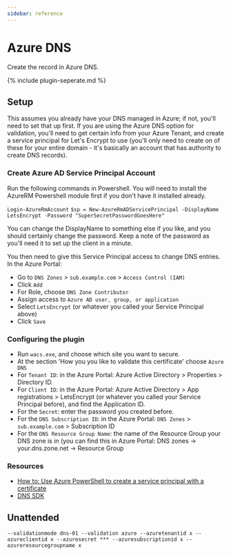 ```yaml
---
sidebar: reference
---
```


# Azure DNS 
Create the record in Azure DNS.

{% include plugin-seperate.md %}

## Setup
This assumes you already have your DNS managed in Azure; if not, you'll need to set that up first. If you are 
using the Azure DNS option for validation, you'll need to get certain info from your Azure Tenant, and create 
a service principal for Let's Encrypt to use (you'll only need to create on of these for your entire domain - 
it's basically an account that has authority to create DNS records). 

### Create Azure AD Service Principal Account
Run the following commands in Powershell. You will need to install the AzureRM Powershell module first if 
you don't have it installed already.

`Login-AzureRmAccount`
`$sp = New-AzureRmADServicePrincipal -DisplayName LetsEncrypt -Password "SuperSecretPasswordGoesHere"`

You can change the DisplayName to something else if you like, and you should certainly change the password. 
Keep a note of the password as you'll need it to set up the client in a minute.

You then need to give this Service Principal access to change DNS entries. In the Azure Portal:
* Go to `DNS Zones` > `sub.example.com` > `Access Control (IAM)`
* Click `Add`
* For Role, choose `DNS Zone Contributor`
* Assign access to `Azure AD user, group, or application`
* Select `LetsEncrypt` (or whatever you called your Service Principal above)
* Click `Save`

### Configuring the plugin
* Run `wacs.exe`, and choose which site you want to secure.
* At the section 'How you you like to validate this certificate' choose `Azure DNS`
* For `Tenant ID`: in the Azure Portal: Azure Active Directory > Properties > Directory ID.
* For `Client ID`: in the Azure Portal: Azure Active Directory > App registrations > LetsEncrypt (or whatever you called your Service Principal before), and find the Application ID.
* For the `Secret`: enter the password you created before.
* For the `DNS Subscription ID`: in the Azure Portal: `DNS Zones` > `sub.example.com` > Subscription ID
* For the `DNS Resource Group Name`: the name of the Resource Group your DNS zone is in (you can find this in Azure Portal: DNS zones -> your.dns.zone.net -> Resource Group

### Resources
- [How to: Use Azure PowerShell to create a service principal with a certificate](https://docs.microsoft.com/en-us/azure/active-directory/develop/howto-authenticate-service-principal-powershell)
- [DNS SDK](https://docs.microsoft.com/en-us/azure/dns/dns-sdk)

## Unattended 
`--validationmode dns-01 --validation azure --azuretenantid x --azureclientid x --azuresecret *** --azuresubscriptionid x --azureresourcegroupname x`